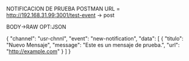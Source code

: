 NOTIFICACION DE PRUEBA POSTMAN 
URL = http://192.168.31.99:3001/test-event -> post

BODY->RAW OPT:JSON

{
  "channel": "usr-chnnl",
  "event": "new-notification",
  "data": [
    {
      "titulo": "Nuevo Mensaje",
      "message": "Este es un mensaje de prueba.",
      "url": "http://example.com"
    }
  ]
}
